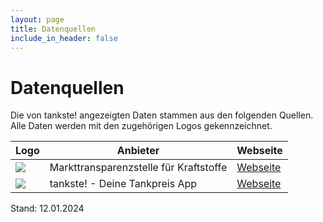 ```yaml
---
layout: page
title: Datenquellen
include_in_header: false
---
```


# Datenquellen #

Die von tankste! angezeigten Daten stammen aus den folgenden Quellen. Alle Daten werden mit den zugehörigen Logos gekennzeichnet.

| Logo                                                           | Anbieter                               | Webseite                                                                                                                   |
| -------------------------------------------------------------- | -------------------------------------- | -------------------------------------------------------------------------------------------------------------------------- |
| <img src="https://tankste.app/assets/images/mts-k/icon.png">   | Markttransparenzstelle für Kraftstoffe | [Webseite](https://www.bundeskartellamt.de/DE/Wirtschaftsbereiche/Mineral%C3%B6l/MTS-Kraftstoffe/mtskraftstoffe_node.html) |
| <img src="https://tankste.app/assets/images/tankste/icon.png"> | tankste! - Deine Tankpreis App         | [Webseite](https://tankste.app/)                                                                                           |


Stand: 12.01.2024